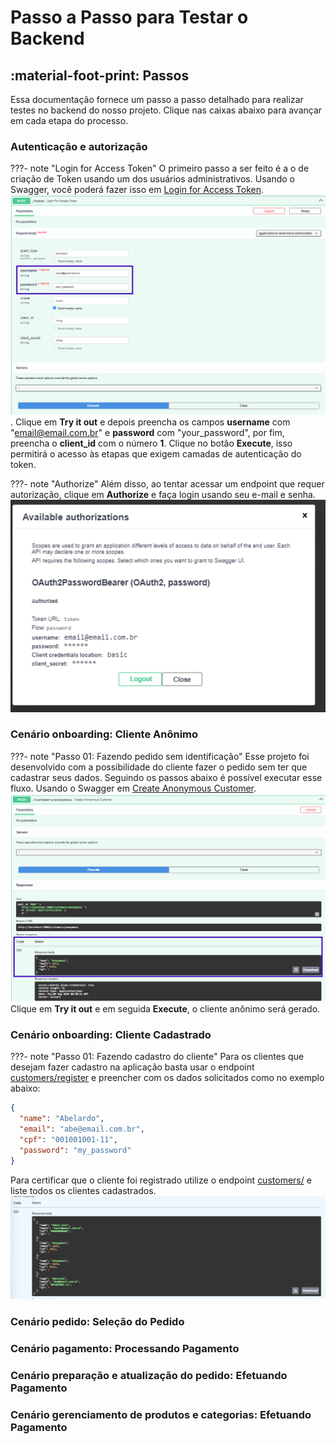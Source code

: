 # Passo a Passo para Testar o Backend

## :material-foot-print: Passos
Essa documentação fornece um passo a passo detalhado para realizar testes no backend do nosso projeto. Clique nas caixas abaixo para avançar em cada etapa do processo.

### Autenticação e autorização

???- note "Login for Access Token"
    O primeiro passo a ser feito é a o de  criação de Token usando um dos usuários administrativos. 
    Usando o Swagger, você poderá fazer isso em 
    [Login for Access Token](http://localhost:2000/docs#/default/login_for_access_token_token_post).
    ![image](assets/token-token.png).
    Clique em **Try it out** e depois preencha os campos **username** com "email@email.com.br" e **password** com "your_password", por fim, preencha o **client_id** com
    o número **1**. Clique no botão **Execute**, isso permitirá o acesso às etapas que exigem camadas de autenticação do token.

???- note "Authorize"
    Além disso, ao tentar acessar um endpoint que requer autorização, clique em **Authorize** e faça login usando seu e-mail e senha.
    ![image](assets/access-token.png)
    

### Cenário onboarding: Cliente Anônimo

???- note "Passo 01: Fazendo pedido sem identificação"
    Esse projeto foi desenvolvido com a possibilidade do cliente fazer o pedido sem ter que cadastrar seus dados. Seguindo os passos abaixo é possível executar esse fluxo.
    Usando o Swagger em 
    [Create Anonymous Customer](http://localhost:2000/docs#/customers/create_anonymous_customer_customers_anonymous_post).
    ![image](assets/customer-anon.png)
    Clique em **Try it out** e em seguida **Execute**, o cliente anônimo será gerado.

### Cenário onboarding: Cliente Cadastrado

???- note "Passo 01: Fazendo cadastro do cliente"
Para os clientes que desejam fazer cadastro na aplicação basta usar o endpoint [customers/register](http://localhost:2000/docs#/customers/register_customer_customers_register_post) e preencher com os dados solicitados como no exemplo abaixo:

```json
{
  "name": "Abelardo",
  "email": "abe@email.com.br",
  "cpf": "001001001-11",
  "password": "my_password"
}
```

Para certificar que o cliente foi registrado utilize o endpoint [customers/](http://localhost:2000/docs#/customers/read_customers_customers__get) e liste todos os clientes cadastrados.
![image](assets/customer-list.png) 



### Cenário pedido: Seleção do Pedido
<!-- TODO -->

<!-- 1. Criar pedido no endpoint orders
    2. Adicionar produtos ao pedido -->

### Cenário pagamento: Processando Pagamento
<!-- TODO -->
<!-- 3. Faz Pagamento (Fake Checkout) -->


### Cenário preparação e atualização do pedido: Efetuando Pagamento
<!-- TODO -->


### Cenário gerenciamento de produtos e categorias: Efetuando Pagamento
<!-- TODO -->

<!-- Jornada da Lanchonete
<!-- 1. Lista Pedidos que Tiveram Sucesso no Fake Checkout
2. Recebe Pedido com Status Aberto
3. Possibilidade de Filtrar por Categoria
4. Atualiza Status para Finalizado
3. Fluxo de Cadastro de Produto
    1. Criar
    2. Editar
    3. Excluir -->